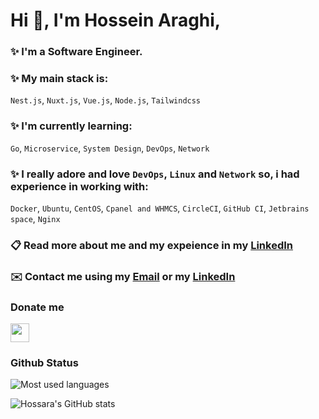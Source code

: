 #  Hi :wave:, I'm Hossein Araghi,
### ✨ I'm a Software Engineer.
### ✨ My main stack is: 
`Nest.js`, `Nuxt.js`, `Vue.js`, `Node.js`, `Tailwindcss` 

### ✨ I'm currently learning:
`Go`, `Microservice`, `System Design`, `DevOps`, `Network`

### ✨ I really adore and love `DevOps`, `Linux` and `Network` so, i had experience in working with:
`Docker`, `Ubuntu`, `CentOS`, `Cpanel and WHMCS`, `CircleCI`, `GitHub CI`, `Jetbrains space`, `Nginx`

### 📋 Read more about me and my expeience in my [LinkedIn](https://linkedin.com/in/hossara)
### ✉️ Contact me using my [Email](mailto:hossara.dev@gmail.com) or my [LinkedIn](https://linkedin.com/in/hossara)
 
### Donate me

<a href="https://coffeebede.ir/hossara">
  <img src="https://img.shields.io/badge/buy me a coffee-darkgreen.svg?&style=for-the-badge&logo=buymeacoffee&logoColor=white" height=30>
</a>

### Github Status

<img src="https://github-readme-stats.vercel.app/api/top-langs?username=Hossara&layout=compact&theme=dracula" alt="Most used languages"/>

![Hossara's GitHub stats](https://github-readme-stats.vercel.app/api?username=hossara&show_icons=true&theme=dark)

